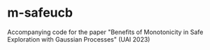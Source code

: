 # m-safeucb
Accompanying code for the paper "Benefits of Monotonicity in Safe Exploration with Gaussian Processes" (UAI 2023)
